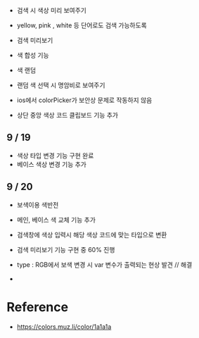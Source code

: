 - 검색 시 색상 미리 보여주기
- yellow, pink , white 등 단어로도 검색 가능하도록
- 검색 미리보기
- 색 합성 기능
- 색 랜덤
- 랜덤 색 선택 시 명암비로 보여주기

- ios에서 colorPicker가 보안상 문제로 작동하지 않음
- 상단 중앙 색상 코드 클립보드 기능 추가

## 9 / 19

- 색상 타입 변경 기능 구현 완료
- 베이스 색상 변경 기능 추가

## 9 / 20

- 보색이용 색반전
- 메인, 베이스 색 교체 기능 추가
- 검색창에 색상 입력시 해당 색상 코드에 맞는 타입으로 변환
- 검색 미리보기 기능 구현 중 60% 진행

- type : RGB에서 보색 변경 시 var 변수가 출력되는 현상 발견 // 해결
-

# Reference

- https://colors.muz.li/color/1a1a1a
